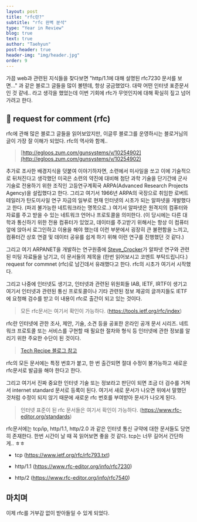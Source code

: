 ```yaml
---
layout: post
title: "rfc란?"
subtitle: "rfc 완벽 분석"
type: "Year in Review"
blog: true
text: true
author: "Taehyun"
post-header: true
header-img: "img/header.jpg"
order: 9
---
```


가끔 web과 관련된 지식들을 찾다보면 "http/1.1에 대해 설명된 rfc7230 문서를 보면..." 과 같은 블로그 글들을 많이 볼텐데, 항상 궁금했었다. 대략 어떤 인터넷 표준문서인 것 같네.. 라고 생각을 했었는데 이번 기회에 rfc가 무엇인지에 대해 확실히 짚고 넘어가려고 한다.

## 🍏 request for comment (rfc)

rfc에 관해 많은 블로그 글들을 읽어보았지만, 이글루 블로그를 운영하시는 블로거님의 글이 가장 잘 이해가 되었다. rfc의 역사와 함께..

> [http://egloos.zum.com/gunsystems/v/10254902](http://egloos.zum.com/gunsystems/v/10254902)

추가로 조사한 배경지식을 덧붙여 이야기하자면, 소련에서 미사일을 쏘고 이에 기술적으로 뒤처진다고 생각했던 미국은 소련의 약진에 대비해 첨단 과학 기술을 단기간에 군사 기술로 전용하기 위한 조직인 고등연구계획국 ARPA(Advanced Research Projects Agency)을 설립했다고 한다. 그리고 여기서 1966년 ARPA의 국장으로 취임한 로버트 테일러가 탄도미사일 연구 자금의 일부로 현재 인터넷의 시초가 되는 알파넷을 개발했다고 한다. (파괴 불가능한 네트워크라는 명목으로..) 여기서 알파넷은 원격지의 컴퓨터와 자료를 주고 받을 수 있는 네트워크 언어나 프로토콜을 의미한다. (이 당시에는 다른 대학과 통신하기 위한 전용 컴퓨터가 있었고, 데이터를 주고받기 위해서는 항상 이 컴퓨터 앞에 앉아서 로그인하고 이용을 해야 했는데 이런 부분에서 굉장히 큰 불편함을 느끼고, 컴퓨터간 상호 연결 및 데이터 공유를 쉽게 하기 위해 이런 연구를 진행했던 것 같다.)

그리고 여기 ARPANET을 개발하는 연구원중에 [Steve_Crocker](https://en.wikipedia.org/wiki/Steve_Crocker)가 알파넷 연구와 관련된 미팅 자료들을 남기고, 이 문서들의 제목을 (한번 읽어보시고 코멘트 부탁드립니다.) request for commnet (rfc)로 남긴데서 유래했다고 한다. rfc의 시초가 여기서 시작했다.

그리고 나중에 인터넷도 생기고, 인터넷과 관련된 위원회들 IAB, IETF, IRTF이 생기고 여기서 인터넷과 관련된 통신 프로토콜이나 기타 관련된 정보 제공의 글까지들도 IETF에 요청해 검수를 받고 이 내용이 rfc로 출간이 되고 있는 것이다.

> 모든 rfc문서는 여기서 확인이 가능하다. (https://tools.ietf.org/rfc/index)

rfc란 인터넷에 관한 조사, 제안, 기술, 소견 등을 공표한 온라인 공개 문서 시리즈. 네트워크 프로토콜 또는 서비스를 구현할 때 필요한 절차와 형식 등 인터넷에 관한 정보를 알리기 위한 주요한 수단이 된 것이다.
> [Tech Recipe 블로그 참고](https://m.blog.naver.com/PostView.nhn?blogId=yeojh1&logNo=220326701812&proxyReferer=https:%2F%2Fwww.google.com%2F)

rfc의 모든 문서에는 특정 번호가 붙고, 한 번 출간되면 절대 수정이 불가능하고 새로운 rfc문서로 발급을 해야 한다고 한다.

그리고 여기서 진짜 중요한 인터넷 기술 또는 정보라고 판단이 되면 조금 더 검수를 거쳐서 internet standard 문서로 등록이 된다. 여기서 새로 문서가 나오면 위에서 말했던 것처럼 수정이 되지 않기 때문에 새로운 rfc 번호를 부여받아 문서가 나오게 된다.
> 인터넷 표준이 된 rfc 문서들은 여기서 확인이 가능하다. (https://www.rfc-editor.org/standards)

rfc문서에는 tcp/ip, http/1.1, http/2.0 과 같은 인터넷 통신 규약에 대한 문서들도 당연히 존재한다. 한번 시간이 날 때 꼭 읽어보면 좋을 것 같다. tcp는 너무 길어서 간단하게.. ㅎㅎ

* tcp  (https://www.ietf.org/rfc/rfc793.txt)

* http/1.1 (https://www.rfc-editor.org/info/rfc7230)

* http/2 (https://www.rfc-editor.org/info/rfc7540)

## 마치며

이제 rfc를 거부감 없이 받아들일 수 있게 되었다.